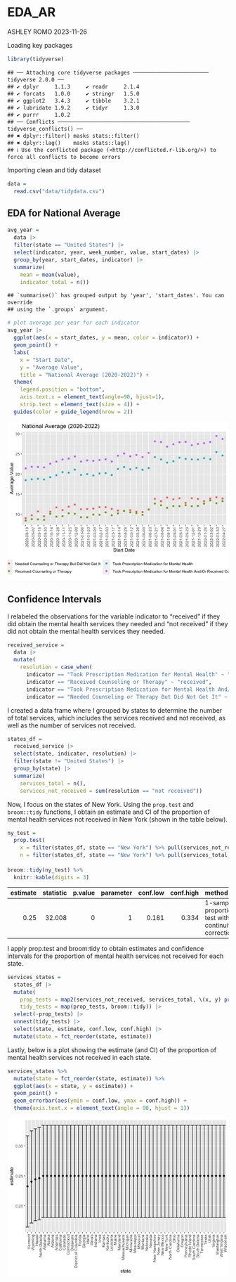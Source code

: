 EDA_AR
================
ASHLEY ROMO
2023-11-26

Loading key packages

``` r
library(tidyverse)
```

    ## ── Attaching core tidyverse packages ──────────────────────── tidyverse 2.0.0 ──
    ## ✔ dplyr     1.1.3     ✔ readr     2.1.4
    ## ✔ forcats   1.0.0     ✔ stringr   1.5.0
    ## ✔ ggplot2   3.4.3     ✔ tibble    3.2.1
    ## ✔ lubridate 1.9.2     ✔ tidyr     1.3.0
    ## ✔ purrr     1.0.2     
    ## ── Conflicts ────────────────────────────────────────── tidyverse_conflicts() ──
    ## ✖ dplyr::filter() masks stats::filter()
    ## ✖ dplyr::lag()    masks stats::lag()
    ## ℹ Use the conflicted package (<http://conflicted.r-lib.org/>) to force all conflicts to become errors

Importing clean and tidy dataset

``` r
data = 
  read.csv("data/tidydata.csv")
```

## EDA for National Average

``` r
avg_year =
  data |> 
  filter(state == "United States") |> 
  select(indicator, year, week_number, value, start_dates) |> 
  group_by(year, start_dates, indicator) |> 
  summarize(
    mean = mean(value),
    indicator_total = n())
```

    ## `summarise()` has grouped output by 'year', 'start_dates'. You can override
    ## using the `.groups` argument.

``` r
# plot average per year for each indicator
avg_year |> 
  ggplot(aes(x = start_dates, y = mean, color = indicator)) +
  geom_point() +
  labs(
    x = "Start Date",
    y = "Average Value",
    title = "National Average (2020-2022)") +
  theme(
    legend.position = "bottom",
    axis.text.x = element_text(angle=90, hjust=1),
    strip.text = element_text(size = 4)) +
  guides(color = guide_legend(nrow = 2))
```

![](EDA_AR_files/figure-gfm/unnamed-chunk-3-1.png)<!-- -->

## Confidence Intervals

I relabeled the observations for the variable indicator to “received” if
they did obtain the mental health services they needed and “not
received” if they did not obtain the mental health services they needed.

``` r
received_service = 
  data |> 
  mutate(
    resolution = case_when(
      indicator == "Took Prescription Medication for Mental Health" ~ "received",
      indicator == "Received Counseling or Therapy" ~ "received",
      indicator == "Took Prescription Medication for Mental Health And/Or Received Counseling or Therapy" ~ "received",
      indicator == "Needed Counseling or Therapy But Did Not Get It" ~ "not received"))
```

I created a data frame where I grouped by states to determine the number
of total services, which includes the services received and not
received, as well as the number of services not received.

``` r
states_df =
  received_service |> 
  select(state, indicator, resolution) |> 
  filter(state != "United States") |> 
  group_by(state) |> 
  summarize(
    services_total = n(),
    services_not_received = sum(resolution == "not received"))
```

Now, I focus on the states of New York. Using the `prop.test` and
`broom::tidy` functions, I obtain an estimate and CI of the proportion
of mental health services not received in New York (shown in the table
below).

``` r
ny_test = 
  prop.test(
    x = filter(states_df, state == "New York") %>% pull(services_not_received),
    n = filter(states_df, state == "New York") %>% pull(services_total)) 

broom::tidy(ny_test) %>% 
  knitr::kable(digits = 3)
```

| estimate | statistic | p.value | parameter | conf.low | conf.high | method                                               | alternative |
|---------:|----------:|--------:|----------:|---------:|----------:|:-----------------------------------------------------|:------------|
|     0.25 |    32.008 |       0 |         1 |    0.181 |     0.334 | 1-sample proportions test with continuity correction | two.sided   |

I apply prop.test and broom:tidy to obtain estimates and confidence
intervals for the proportion of mental health services not received for
each state.

``` r
services_states =
  states_df |> 
  mutate(
    prop_tests = map2(services_not_received, services_total, \(x, y) prop.test(x = x, n = y)),
    tidy_tests = map(prop_tests, broom::tidy)) |> 
  select(-prop_tests) |> 
  unnest(tidy_tests) |> 
  select(state, estimate, conf.low, conf.high) |> 
  mutate(state = fct_reorder(state, estimate))
```

Lastly, below is a plot showing the estimate (and CI) of the proportion
of mental health services not received in each state.

``` r
services_states %>% 
  mutate(state = fct_reorder(state, estimate)) %>% 
  ggplot(aes(x = state, y = estimate)) + 
  geom_point() + 
  geom_errorbar(aes(ymin = conf.low, ymax = conf.high)) + 
  theme(axis.text.x = element_text(angle = 90, hjust = 1))
```

![](EDA_AR_files/figure-gfm/unnamed-chunk-8-1.png)<!-- -->
